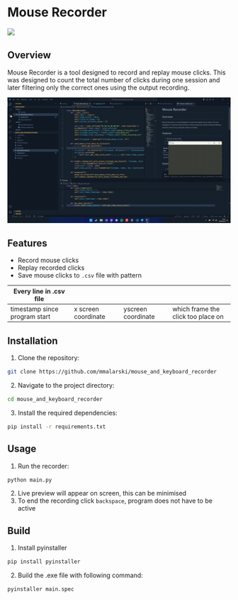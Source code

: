 # Mouse Recorder
![](https://img.shields.io/badge/Python_3.10.6-yellowgreen)

## Overview
Mouse Recorder is a tool designed to record and replay mouse clicks. This was designed to count the total number of clicks during one session and later filtering only the correct ones using the output recording.

![Overview](overview.gif)


## Features
- Record mouse clicks
- Replay recorded clicks
- Save mouse clicks to `.csv` file with pattern

| Every line in .csv file       |                     |                    |                                    |
| ----------------------------- | ------------------- | ------------------ | ---------------------------------- |
| timestamp since program start | x screen coordinate | yscreen coordinate | which frame the click too place on |

## Installation
1. Clone the repository:
  ```sh
  git clone https://github.com/mmalarski/mouse_and_keyboard_recorder
  ```
2. Navigate to the project directory:
  ```sh
  cd mouse_and_keyboard_recorder
  ```
3. Install the required dependencies:
  ```sh
  pip install -r requirements.txt
  ```

## Usage
1. Run the recorder:
  ```sh
  python main.py
  ```
2. Live preview will appear on screen, this can be minimised
3. To end the recording click `backspace`, program does not have to be active

## Build
1. Install pyinstaller
```sh
pip install pyinstaller
```
2. Build the .exe file with following command:
```sh
pyinstaller main.spec
```